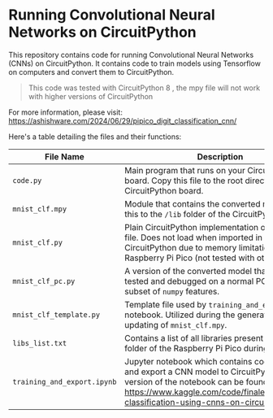 # Running Convolutional Neural Networks on CircuitPython

This repository contains code for running Convolutional Neural Networks (CNNs) on CircuitPython.  It contains code to train models using Tensorflow on computers and convert them to CircuitPython.

> This code was tested with CircuitPython 8 , the mpy file will not work with higher versions of CircuitPython

For more information, please visit: https://ashishware.com/2024/06/29/pipico_digit_classification_cnn/

Here's a table detailing the files and their functions:

| **File Name**         | **Description**                                                                                                            |
|-----------------------|----------------------------------------------------------------------------------------------------------------------------|
| `code.py`             | Main program that runs on your CircuitPython board. Copy this file to the root directory of the CircuitPython board.        |
| `mnist_clf.mpy`       | Module that contains the converted model. Copy this to the `/lib` folder of the CircuitPython board.                        |
| `mnist_clf.py`        | Plain CircuitPython implementation of the above file. Does not load when imported in CircuitPython due to memory limitations on the Raspberry Pi Pico (not tested with other boards). |
| `mnist_clf_pc.py`     | A version of the converted model that can be tested and debugged on a normal PC. Uses a tiny subset of `numpy` features.     |
| `mnist_clf_template.py` | Template file used by `training_and_export.ipynb` notebook. Utilized during the generation or updating of `mnist_clf.mpy`.  |
| `libs_list.txt`       | Contains a list of all libraries present in the `/lib` folder of the Raspberry Pi Pico during testing.                       |
| `training_and_export.ipynb`    | Jupyter notebook which contains code to train and export a CNN model to CircuitPython. A live version of the notebook can be found here: https://www.kaggle.com/code/finalepoch/image-classification-using-cnns-on-circuitpython                       |

